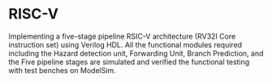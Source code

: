 # RISC-V
Implementing a five-stage pipeline RSIC-V architecture (RV32I Core instruction set) using Verilog HDL. All the functional modules required including the Hazard detection unit, Forwarding Unit, Branch Prediction, and the Five pipeline stages are simulated and verified the functional testing with test benches on ModelSim.